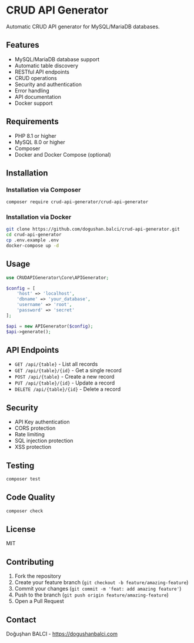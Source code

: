 # CRUD API Generator

Automatic CRUD API generator for MySQL/MariaDB databases.

## Features

- MySQL/MariaDB database support
- Automatic table discovery
- RESTful API endpoints
- CRUD operations
- Security and authentication
- Error handling
- API documentation
- Docker support

## Requirements

- PHP 8.1 or higher
- MySQL 8.0 or higher
- Composer
- Docker and Docker Compose (optional)

## Installation

### Installation via Composer

```bash
composer require crud-api-generator/crud-api-generator
```

### Installation via Docker

```bash
git clone https://github.com/dogushan.balci/crud-api-generator.git
cd crud-api-generator
cp .env.example .env
docker-compose up -d
```

## Usage

```php
use CRUDAPIGenerator\Core\APIGenerator;

$config = [
    'host' => 'localhost',
    'dbname' => 'your_database',
    'username' => 'root',
    'password' => 'secret'
];

$api = new APIGenerator($config);
$api->generate();
```

## API Endpoints

- `GET /api/{table}` - List all records
- `GET /api/{table}/{id}` - Get a single record
- `POST /api/{table}` - Create a new record
- `PUT /api/{table}/{id}` - Update a record
- `DELETE /api/{table}/{id}` - Delete a record

## Security

- API Key authentication
- CORS protection
- Rate limiting
- SQL injection protection
- XSS protection

## Testing

```bash
composer test
```

## Code Quality

```bash
composer check
```

## License

MIT

## Contributing

1. Fork the repository
2. Create your feature branch (`git checkout -b feature/amazing-feature`)
3. Commit your changes (`git commit -m 'feat: add amazing feature'`)
4. Push to the branch (`git push origin feature/amazing-feature`)
5. Open a Pull Request

## Contact

Doğuşhan BALCI - https://dogushanbalci.com 